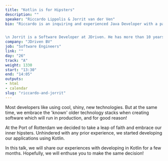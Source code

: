 ```yaml
---
title: "Kotlin is for Hipsters"
description: ""
speaker: "Riccardo Lippolis & Jorrit van der Ven"
bio: "Riccardo is an inquiring and experienced Java Developer with a passion for solving complex problems. His core competence lies in Java, but he also has experience with other languages like Kotlin. Riccardo strives for quality with a pragmatic approach. He works for JDriven, where he shares his passion and drive with other enthusiasts. He has spoken at several conferences, including (but not limited to): JFall (2016, rated #1), DevoxxUK (2017), JavaLand (2017), Code and Comedy (2017, keynote speaker), NextBuild (2017) and Spring I/O (2018)


\n Jorrit is a Software Developer at JDriven. He has more than 10 years of experience as a Java developer, but recently something has changed... He started growing a beard and switched to programming Kotlin. In his spare time he likes to make his house a bit smarter using wires, chips and a soldering iron."
company: "JDriven BV"
job: "Software Engineers"
link: ""
day: "26"
track: "A"
weight: 1330
start: "13:30"
end: "14:05"
outputs:
- html
- calendar
slug: "riccardo-and-jorrit"
---
```


Most developers like using cool, shiny, new technologies. But at the same time, we embrace the 'known' older technology stacks when creating software which will run in production, and for good reason!

At the Port of Rotterdam we decided to take a leap of faith and embrace our inner hipsters. Unhindered with any prior experience, we started developing our applications using Kotlin.

In this talk, we will share our experiences with developing in Kotlin for a few months. Hopefully, we will enthuse you to make the same decision!

<!--
Most developers like using cool, shiny, new technologies. But at the same time, we embrace the 'known' older technology stacks when creating software which will run in production, and for good reason!

At the Port of Rotterdam we decided to take a leap of faith and embrace our inner hipsters. Unhindered with any prior experience, we started developing our applications using Kotlin.

In this talk, we will share our experiences with developing in Kotlin for a few months. Hopefully, we will enthuse you to make the same decision!

We have given this talk once before at the Rotterdam Java User Group in The Netherlands (see: https://www.meetup.com/nl-NL/RotterdamJUG/events/257702100/?eventId=257702100) for a crowd of +/- 30 people, together with a Kotlin workshop. The reactions were all positive!
-->